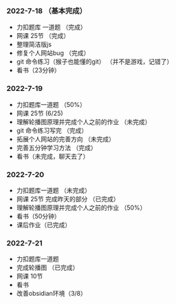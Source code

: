 ### 2022-7-18  （基本完成）
- 力扣题库 一道题  （完成）
- 网课 25节 （完成）
- 整理简洁版js 
- 修复个人网站bug  （完成）
- git 命令练习（猴子也能懂的git） （并不是游戏，记错了）
- 看书（23分钟）

### 2022-7-19 
- 力扣题库一道题  （50%）
- 网课 25节  (6/25)
- 理解轮播图原理并完成个人之前的作业 （未完成）
- git 命令练习写完 （完成）
- 拓展个人网站的完善方向  （未完成）
- 完善五分钟学习方法 （完成）
- 看书（未完成，聊天去了）

### 2022-7-20
- 力扣题库一道题  （未完成）
- 网课 25节  完成昨天的部分 （已完成）
- 理解轮播图原理并完成个人之前的作业 （50%）
- 看书（50分钟）
- 课后作业（已完成）

### 2022-7-21
- 力扣题库一道题  
- 完成轮播图 （已完成）
- 网课 10节
- 看书
- 改善obsidian环境（3/8）
